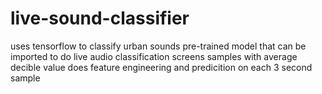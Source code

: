 # live-sound-classifier
uses tensorflow to classify urban sounds
pre-trained model that can be imported to do live audio classification
screens samples with average decible value
does feature engineering and predicition on each 3 second sample
